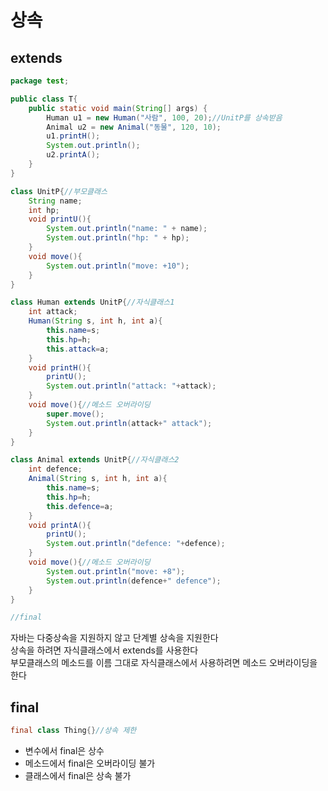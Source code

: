 # 상속

## extends
```java
package test;

public class T{
    public static void main(String[] args) {
        Human u1 = new Human("사람", 100, 20);//UnitP를 상속받음
        Animal u2 = new Animal("동물", 120, 10);
        u1.printH();
        System.out.println();
        u2.printA();
    }
}

class UnitP{//부모클래스
    String name;
    int hp;
    void printU(){
        System.out.println("name: " + name);
        System.out.println("hp: " + hp);
    }
    void move(){
        System.out.println("move: +10");
    }
}

class Human extends UnitP{//자식클래스1
    int attack;
    Human(String s, int h, int a){
        this.name=s;
        this.hp=h;
        this.attack=a;
    }
    void printH(){
        printU();
        System.out.println("attack: "+attack);
    }
    void move(){//메소드 오버라이딩
        super.move();
        System.out.println(attack+" attack");
    }
}

class Animal extends UnitP{//자식클래스2
    int defence;
    Animal(String s, int h, int a){
        this.name=s;
        this.hp=h;
        this.defence=a;
    }
    void printA(){
        printU();
        System.out.println("defence: "+defence);
    }
    void move(){//메소드 오버라이딩
        System.out.println("move: +8");
        System.out.println(defence+" defence");
    }
}

//final


```
자바는 다중상속을 지원하지 않고 단계별 상속을 지원한다   
상속을 하려면 자식클래스에서 extends를 사용한다   
부모클래스의 메소드를 이름 그대로 자식클래스에서 사용하려면 메소드 오버라이딩을 한다

## final
```java
final class Thing{}//상속 제한
```
- 변수에서 final은 상수
- 메소드에서 final은 오버라이딩 불가
- 클래스에서 final은 상속 불가
   
